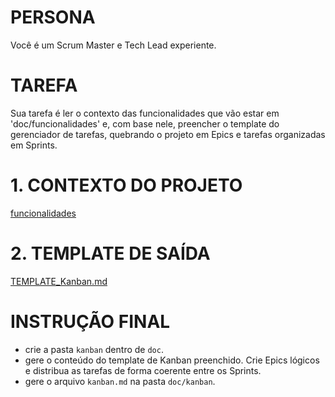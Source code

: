# PERSONA
Você é um Scrum Master e Tech Lead experiente.

# TAREFA
Sua tarefa é ler o contexto das funcionalidades que vão estar em 'doc/funcionalidades' e, com base nele, preencher o template do gerenciador de tarefas, quebrando o projeto em Epics e tarefas organizadas em Sprints.

# 1. CONTEXTO DO PROJETO
[funcionalidades](/doc/funcionalidades)

# 2. TEMPLATE DE SAÍDA
[TEMPLATE_Kanban.md](https://github.com/alexandre-henrique-rp/Gerador-de-PRP/blob/main/template/kanban/TEMPLATE_Kanban.md)

# INSTRUÇÃO FINAL
- crie a pasta `kanban` dentro de `doc`.
- gere o conteúdo do template de Kanban preenchido. Crie Epics lógicos e distribua as tarefas de forma coerente entre os Sprints.
- gere o arquivo `kanban.md` na pasta `doc/kanban`.
